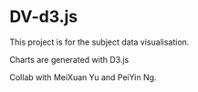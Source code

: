 # DV-d3.js

This project is for the subject data visualisation.

Charts are generated with D3.js

Collab with MeiXuan Yu and PeiYin Ng. 

